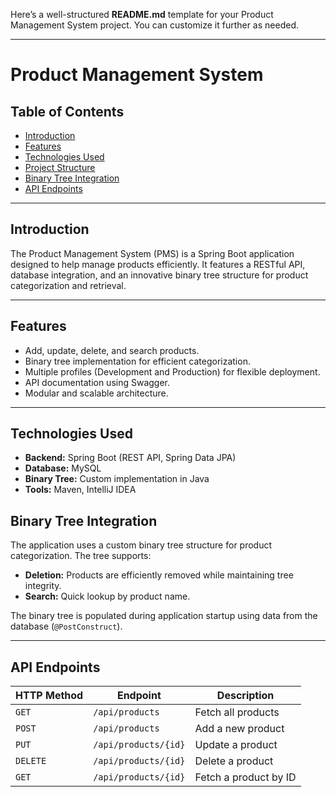 Here’s a well-structured **README.md** template for your Product Management System project. You can customize it further as needed.

---

# **Product Management System**

## **Table of Contents**
- [Introduction](#introduction)
- [Features](#features)
- [Technologies Used](#technologies-used)
- [Project Structure](#project-structure)
- [Binary Tree Integration](#binary-tree-integration)
- [API Endpoints](#api-endpoints)

---

## **Introduction**

The Product Management System (PMS) is a Spring Boot application designed to help manage products efficiently. It features a RESTful API, database integration, and an innovative binary tree structure for product categorization and retrieval.

---

## **Features**
- Add, update, delete, and search products.
- Binary tree implementation for efficient categorization.
- Multiple profiles (Development and Production) for flexible deployment.
- API documentation using Swagger.
- Modular and scalable architecture.

---

## **Technologies Used**
- **Backend:** Spring Boot (REST API, Spring Data JPA)
- **Database:** MySQL
- **Binary Tree:** Custom implementation in Java
- **Tools:** Maven, IntelliJ IDEA

## **Binary Tree Integration**

The application uses a custom binary tree structure for product categorization. The tree supports:
- **Deletion:** Products are efficiently removed while maintaining tree integrity.
- **Search:** Quick lookup by product name.

The binary tree is populated during application startup using data from the database (`@PostConstruct`).

---

## **API Endpoints**

| HTTP Method | Endpoint         | Description                 |
|-------------|------------------|-----------------------------|
| `GET`       | `/api/products`  | Fetch all products          |
| `POST`      | `/api/products`  | Add a new product           |
| `PUT`       | `/api/products/{id}` | Update a product       |
| `DELETE`    | `/api/products/{id}` | Delete a product       |
| `GET`       | `/api/products/{id}` | Fetch a product by ID  |
